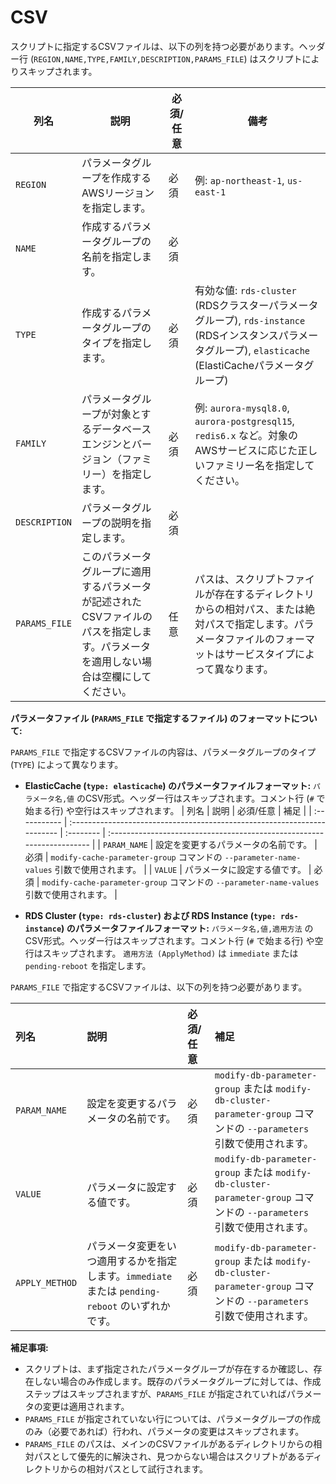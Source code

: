 # CSV  


スクリプトに指定するCSVファイルは、以下の列を持つ必要があります。ヘッダー行 (`REGION,NAME,TYPE,FAMILY,DESCRIPTION,PARAMS_FILE`) はスクリプトによりスキップされます。

| 列名          | 説明                                                                                                                            | 必須/任意 | 備考                                                                                                                               |
| ------------- | ------------------------------------------------------------------------------------------------------------------------------- | --------- | ---------------------------------------------------------------------------------------------------------------------------------- |
| `REGION`      | パラメータグループを作成するAWSリージョンを指定します。                                                                           | 必須      | 例: `ap-northeast-1`, `us-east-1`                                                                                                |
| `NAME`        | 作成するパラメータグループの名前を指定します。                                                                                    | 必須      |                                                                                                                                    |
| `TYPE`        | 作成するパラメータグループのタイプを指定します。                                                                                  | 必須      | 有効な値: `rds-cluster` (RDSクラスターパラメータグループ), `rds-instance` (RDSインスタンスパラメータグループ), `elasticache` (ElastiCacheパラメータグループ) |
| `FAMILY`      | パラメータグループが対象とするデータベースエンジンとバージョン（ファミリー）を指定します。                                                | 必須      | 例: `aurora-mysql8.0`, `aurora-postgresql15`, `redis6.x` など。対象のAWSサービスに応じた正しいファミリー名を指定してください。                             |
| `DESCRIPTION` | パラメータグループの説明を指定します。                                                                                            | 必須      |                                                                                                                                    |
| `PARAMS_FILE` | このパラメータグループに適用するパラメータが記述されたCSVファイルのパスを指定します。パラメータを適用しない場合は空欄にしてください。 | 任意      | パスは、スクリプトファイルが存在するディレクトリからの相対パス、または絶対パスで指定します。パラメータファイルのフォーマットはサービスタイプによって異なります。 |

**パラメータファイル (`PARAMS_FILE` で指定するファイル) のフォーマットについて:**

`PARAMS_FILE` で指定するCSVファイルの内容は、パラメータグループのタイプ (`TYPE`) によって異なります。

* **ElasticCache (`type: elasticache`) のパラメータファイルフォーマット:**
    `パラメータ名,値` のCSV形式。ヘッダー行はスキップされます。コメント行 (`#` で始まる行) や空行はスキップされます。
| 列名         | 説明                                                                     | 必須/任意 | 補足                                                                   |
| :----------- | :----------------------------------------------------------------------- | :-------- | :--------------------------------------------------------------------- |
| `PARAM_NAME` | 設定を変更するパラメータの名前です。                                         | 必須      | `modify-cache-parameter-group` コマンドの `--parameter-name-values` 引数で使用されます。 |
| `VALUE`      | パラメータに設定する値です。                                             | 必須      | `modify-cache-parameter-group` コマンドの `--parameter-name-values` 引数で使用されます。 |



* **RDS Cluster (`type: rds-cluster`) および RDS Instance (`type: rds-instance`) のパラメータファイルフォーマット:**
    `パラメータ名,値,適用方法` のCSV形式。ヘッダー行はスキップされます。コメント行 (`#` で始まる行) や空行はスキップされます。
    `適用方法 (ApplyMethod)` は `immediate` または `pending-reboot` を指定します。

`PARAMS_FILE` で指定するCSVファイルは、以下の列を持つ必要があります。

| 列名           | 説明                                                                                                   | 必須/任意 | 補足                                                                 |
| :------------- | :----------------------------------------------------------------------------------------------------- | :-------- | :------------------------------------------------------------------- |
| `PARAM_NAME`   | 設定を変更するパラメータの名前です。                                                                       | 必須      | `modify-db-parameter-group` または `modify-db-cluster-parameter-group` コマンドの `--parameters` 引数で使用されます。 |
| `VALUE`        | パラメータに設定する値です。                                                                           | 必須      | `modify-db-parameter-group` または `modify-db-cluster-parameter-group` コマンドの `--parameters` 引数で使用されます。 |
| `APPLY_METHOD` | パラメータ変更をいつ適用するかを指定します。`immediate` または `pending-reboot` のいずれかです。                       | 必須      | `modify-db-parameter-group` または `modify-db-cluster-parameter-group` コマンドの `--parameters` 引数で使用されます。 |

**補足事項:**

* スクリプトは、まず指定されたパラメータグループが存在するか確認し、存在しない場合のみ作成します。既存のパラメータグループに対しては、作成ステップはスキップされますが、`PARAMS_FILE` が指定されていればパラメータの変更は適用されます。
* `PARAMS_FILE` が指定されていない行については、パラメータグループの作成のみ（必要であれば）行われ、パラメータの変更はスキップされます。
* `PARAMS_FILE` のパスは、メインのCSVファイルがあるディレクトリからの相対パスとして優先的に解決され、見つからない場合はスクリプトがあるディレクトリからの相対パスとして試行されます。 


